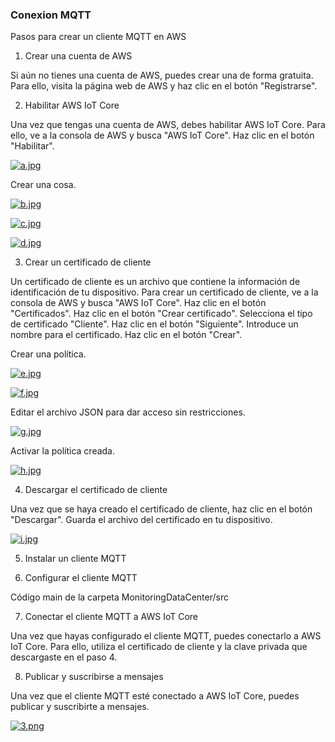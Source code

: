### Conexion MQTT

Pasos para crear un cliente MQTT en AWS

1. Crear una cuenta de AWS

Si aún no tienes una cuenta de AWS, puedes crear una de forma gratuita. Para ello, visita la página web de AWS y haz clic en el botón "Registrarse".

2. Habilitar AWS IoT Core

Una vez que tengas una cuenta de AWS, debes habilitar AWS IoT Core. Para ello, ve a la consola de AWS y busca "AWS IoT Core". Haz clic en el botón "Habilitar".

[![a.jpg](https://i.postimg.cc/prsTCL6X/a.jpg)](https://postimg.cc/kRtqXqCk)

Crear una cosa.

[![b.jpg](https://i.postimg.cc/pV3X23MS/b.jpg)](https://postimg.cc/K4ryfqz7)

[![c.jpg](https://i.postimg.cc/0jnfC7vM/c.jpg)](https://postimg.cc/4HKVf7ms)

[![d.jpg](https://i.postimg.cc/6prdVdh9/d.jpg)](https://postimg.cc/0zNMPK33)

3. Crear un certificado de cliente

Un certificado de cliente es un archivo que contiene la información de identificación de tu dispositivo. Para crear un certificado de cliente, ve a la consola de AWS y busca "AWS IoT Core". Haz clic en el botón "Certificados". Haz clic en el botón "Crear certificado". Selecciona el tipo de certificado "Cliente". Haz clic en el botón "Siguiente". Introduce un nombre para el certificado. Haz clic en el botón "Crear".

Crear una política.

[![e.jpg](https://i.postimg.cc/N0hQtXhr/e.jpg)](https://postimg.cc/K156rR8Z)

[![f.jpg](https://i.postimg.cc/GmXSJwK3/f.jpg)](https://postimg.cc/75TVwRjj)

Editar el archivo JSON para dar acceso sin restricciones.

[![g.jpg](https://i.postimg.cc/yd1xqR9y/g.jpg)](https://postimg.cc/f3PDmJ8V)

Activar la política creada.

[![h.jpg](https://i.postimg.cc/VsSrzjpK/h.jpg)](https://postimg.cc/7bkYVTxz)

4. Descargar el certificado de cliente

Una vez que se haya creado el certificado de cliente, haz clic en el botón "Descargar". Guarda el archivo del certificado en tu dispositivo.

[![i.jpg](https://i.postimg.cc/SR7pm1hX/i.jpg)](https://postimg.cc/D4ZNggmF)

5. Instalar un cliente MQTT



6. Configurar el cliente MQTT

  Código main de la carpeta MonitoringDataCenter/src

7. Conectar el cliente MQTT a AWS IoT Core

Una vez que hayas configurado el cliente MQTT, puedes conectarlo a AWS IoT Core. Para ello, utiliza el certificado de cliente y la clave privada que descargaste en el paso 4.

8. Publicar y suscribirse a mensajes

Una vez que el cliente MQTT esté conectado a AWS IoT Core, puedes publicar y suscribirte a mensajes.

[![3.png](https://i.postimg.cc/tgt421hh/3.png)](https://postimg.cc/kVGC5gY4)
